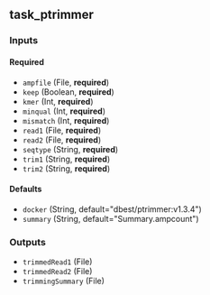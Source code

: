 
## task_ptrimmer

### Inputs

#### Required

  * `ampfile` (File, **required**)
  * `keep` (Boolean, **required**)
  * `kmer` (Int, **required**)
  * `minqual` (Int, **required**)
  * `mismatch` (Int, **required**)
  * `read1` (File, **required**)
  * `read2` (File, **required**)
  * `seqtype` (String, **required**)
  * `trim1` (String, **required**)
  * `trim2` (String, **required**)

#### Defaults

  * `docker` (String, default="dbest/ptrimmer:v1.3.4")
  * `summary` (String, default="Summary.ampcount")

### Outputs

  * `trimmedRead1` (File)
  * `trimmedRead2` (File)
  * `trimmingSummary` (File)
